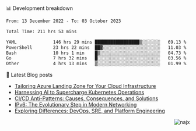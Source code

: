 📊 Development breakdown
<!--START_SECTION:waka-->

```txt
From: 13 December 2022 - To: 03 October 2023

Total Time: 211 hrs 53 mins

YAML              146 hrs 29 mins █████████████████▒░░░░░░░   69.13 %
PowerShell        23 hrs 22 mins  ██▓░░░░░░░░░░░░░░░░░░░░░░   11.03 %
Bash              10 hrs 1 min    █▒░░░░░░░░░░░░░░░░░░░░░░░   04.73 %
Go                7 hrs 32 mins   █░░░░░░░░░░░░░░░░░░░░░░░░   03.56 %
Other             4 hrs 13 mins   ▒░░░░░░░░░░░░░░░░░░░░░░░░   01.99 %
```

<!--END_SECTION:waka-->

📕 Latest Blog posts

<!-- BLOG-POST-LIST:START -->
- [Tailoring Azure Landing Zone for Your Cloud Infrastructure](https://najx.dev/tailoring-your-azure-landing-zone-for-cloud-infrastructure/)
- [Harnessing AI to Supercharge Kubernetes Operations](https://najx.dev/harnessing-ai-to-supercharge-kubernetes-operations/)
- [CI/CD Anti-Patterns: Causes, Consequences, and Solutions](https://najx.dev/cicd-anti-patterns/)
- [IPv6: The Evolutionary Step in Modern Networking](https://najx.dev/why-ipv6-is-the-future/)
- [Exploring Differences: DevOps, SRE, and Platform Engineering](https://najx.dev/devops-vs-sre-vs-platform-engineering/)
<!-- BLOG-POST-LIST:END -->

<p align="right">
  <img src="https://komarev.com/ghpvc/?username=najx&label=GitHub%20Profile%20Views&color=yellow&style=flat" alt="najx" />
</p align="center">
